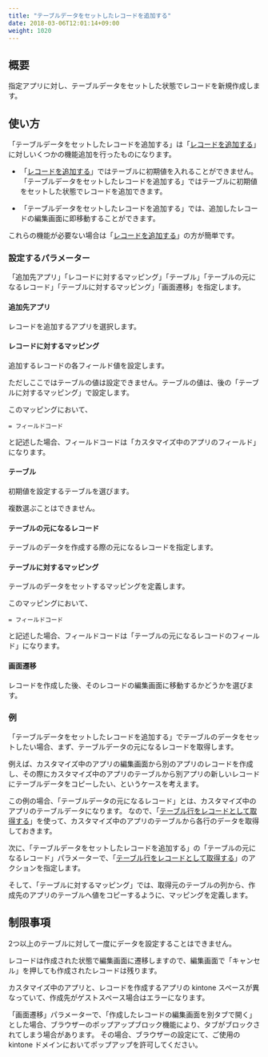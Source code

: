 ```yaml
---
title: "テーブルデータをセットしたレコードを追加する"
date: 2018-03-06T12:01:14+09:00
weight: 1020
---
```


## 概要

指定アプリに対し、テーブルデータをセットした状態でレコードを新規作成します。

## 使い方

「テーブルデータをセットしたレコードを追加する」は「[レコードを追加する](../../record/insert_record)」に対しいくつかの機能追加を行ったものになります。

- 「[レコードを追加する](../../record/insert_record)」ではテーブルに初期値を入れることができません。「テーブルデータをセットしたレコードを追加する」ではテーブルに初期値をセットした状態でレコードを追加できます。

- 「テーブルデータをセットしたレコードを追加する」では、追加したレコードの編集画面に即移動することができます。

これらの機能が必要ない場合は「[レコードを追加する](../../record/insert_record)」の方が簡単です。

### 設定するパラメーター

「追加先アプリ」「レコードに対するマッピング」「テーブル」「テーブルの元になるレコード」「テーブルに対するマッピング」「画面遷移」を指定します。

#### 追加先アプリ

レコードを追加するアプリを選択します。

#### レコードに対するマッピング

追加するレコードの各フィールド値を設定します。

ただしここではテーブルの値は設定できません。テーブルの値は、後の「テーブルに対するマッピング」で設定します。

このマッピングにおいて、

```
= フィールドコード
```

と記述した場合、フィールドコードは「カスタマイズ中のアプリのフィールド」になります。

#### テーブル

初期値を設定するテーブルを選びます。

複数選ぶことはできません。

#### テーブルの元になるレコード

テーブルのデータを作成する際の元になるレコードを指定します。

#### テーブルに対するマッピング

テーブルのデータをセットするマッピングを定義します。

このマッピングにおいて、

```
= フィールドコード
```

と記述した場合、フィールドコードは「テーブルの元になるレコードのフィールド」になります。

#### 画面遷移

レコードを作成した後、そのレコードの編集画面に移動するかどうかを選びます。

### 例

「テーブルデータをセットしたレコードを追加する」でテーブルのデータをセットしたい場合、まず、テーブルデータの元になるレコードを取得します。

例えば、カスタマイズ中のアプリの編集画面から別のアプリのレコードを作成し、その際にカスタマイズ中のアプリのテーブルから別アプリの新しいレコードにテーブルデータをコピーしたい、というケースを考えます。

この例の場合、「テーブルデータの元になるレコード」とは、カスタマイズ中のアプリのテーブルデータになります。
なので、「[テーブル行をレコードとして取得する](../get_record_from_table)」を使って、カスタマイズ中のアプリのテーブルから各行のデータを取得しておきます。

次に、「テーブルデータをセットしたレコードを追加する」の「テーブルの元になるレコード」パラメーターで、「[テーブル行をレコードとして取得する](../get_record_from_table)」のアクションを指定します。

そして、「テーブルに対するマッピング」では、取得元のテーブルの列から、作成先のアプリのテーブルへ値をコピーするように、マッピングを定義します。


## 制限事項

2つ以上のテーブルに対して一度にデータを設定することはできません。

レコードは作成された状態で編集画面に遷移しますので、編集画面で「キャンセル」を押しても作成されたレコードは残ります。

カスタマイズ中のアプリと、レコードを作成するアプリの kintone スペースが異なっていて、作成先がゲストスペース場合はエラーになります。

「画面遷移」パラメーターで、「作成したレコードの編集画面を別タブで開く」とした場合、ブラウザーのポップアップブロック機能により、タブがブロックされてしまう場合があります。
その場合、ブラウザーの設定にて、ご使用の kintone ドメインにおいてポップアップを許可してください。
